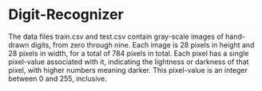 # Digit-Recognizer
The data files train.csv and test.csv contain gray-scale images of hand-drawn digits, from zero through nine.  Each image is 28 pixels in height and 28 pixels in width, for a total of 784 pixels in total. Each pixel has a single pixel-value associated with it, indicating the lightness or darkness of that pixel, with higher numbers meaning darker. This pixel-value is an integer between 0 and 255, inclusive.

